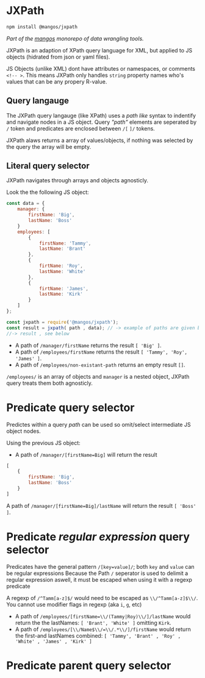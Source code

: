 
# JXPath

```bash
npm install @mangos/jxpath
```

_Part of the [mangos](https://github.com/R-js/mangos) monorepo of data wrangling tools._

JXPath is an adaption of XPath query language for XML, but applied to JS objects (hidrated from json or yaml files).

JS Objects (unlike XML) dont have attributes or namespaces, or comments `<!-- >`. This means JXPath only handles `string` property names who's values that can be any propery R-value.

## Query langauge

The JXPath query langauge (like XPath) uses a _path like_ syntax to indentify and navigate nodes in a JS object. 
Query _"path"_ elements are seperated by `/` token and predicates are enclosed between `/[`  `]/` tokens.

JXPath alaws returns a array of values/objects, if nothing was selected by the query the array will be empty.

## Literal query selector

JXPath navigates through arrays and objects agnosticly.

Look the the following JS object:

```javascript
const data = {
    manager: {
        firstName: 'Big',
        lastName: 'Boss'
    }
    employees: [ 
        {
            firstName: 'Tammy',
            lastName: 'Brant'
        },
        {
            firtName: 'Roy',
            lastName: 'White'
        },
        {
            firtName: 'James',
            lastName: 'Kirk'
        }
    ]
};

const jxpath = require('@mangos/jxpath');
const result = jxpath( path , data); // -> example of paths are given below
//-> result , see below
```

- A path of `/manager/firstName` returns the result `[ 'Big' ]`.
- A path of `/employees/firstName` returns the result `[ 'Tammy', 'Roy', 'James' ]`.
- A path of `/employees/non-existant-path` returns an empty result `[]`.

`/employees/` is an array of objects and `manager` is a nested object, JXPath query treats them both agnosticly.


# Predicate query selector

Predictes within a query _path_ can be used so omit/select intermediate JS object nodes.

Using the previous JS object:

- A path of `/manager/[firstName=Big]` will return the result 

```javascript
[
    {
        firstName: 'Big',
        lastName: 'Boss'
    }
]
``` 
A path of `/manager/[firstName=Big]/lastName` will return the result `[ 'Boss' ]`.

# Predicate _regular expression_ query selector

Predicates have the general pattern `/[key=value]/`; both `key` and `value` can be regular expressions
Because the Path `/` seperator is used to delimit a regular expression aswell, it must be escaped when using it with a regexp predicate

A regexp of `/^Tamm[a-z]$/` would need to be escaped as `\\/^Tamm[a-z]$\\/`. You cannot use modifier flags in regexp (aka `i`, `g`, etc)


- A path of `/employees/[firstName=\\/(Tammy|Roy)\\/]/lastName` would return the the lastNames: `[ 'Brant', 'White' ]` omitting `Kirk`.
- A path of `/employees/[\\/Name$\\/=\\/.*\\/]/firstName` would return the first-and lastNames combined: `[ 'Tammy', 'Brant' , 'Roy' , 'White' , 'James' , 'Kirk' ]`
        
# Predicate parent query selector








